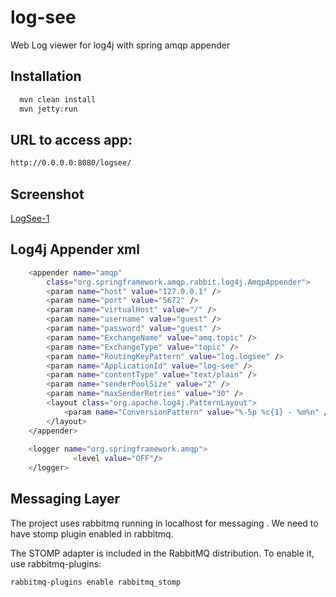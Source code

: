 log-see
=========

Web Log viewer for log4j with spring amqp appender 

Installation
--------------

```sh
  mvn clean install
  mvn jetty:run
```




URL to access app: 
--------------
```sh
http://0.0.0.0:8080/logsee/
```

Screenshot
--------------

[LogSee-1](http://i.imgur.com/GCncUQi.png?1)


Log4j Appender xml
--------------

```sh
	<appender name="amqp"
		class="org.springframework.amqp.rabbit.log4j.AmqpAppender">
		<param name="host" value="127.0.0.1" />
		<param name="port" value="5672" />
		<param name="virtualHost" value="/" />
		<param name="username" value="guest" />
		<param name="password" value="guest" />
		<param name="ExchangeName" value="amq.topic" />
		<param name="ExchangeType" value="topic" />
		<param name="RoutingKeyPattern" value="log.logsee" />
		<param name="ApplicationId" value="log-see" />
		<param name="contentType" value="text/plain" />
		<param name="senderPoolSize" value="2" />
		<param name="maxSenderRetries" value="30" />
		<layout class="org.apache.log4j.PatternLayout">
			<param name="ConversionPattern" value="%-5p %c{1} - %m%n" />
		</layout>
	</appender>
	
    <logger name="org.springframework.amqp">
              <level value="OFF"/>
    </logger>
```

Messaging Layer
---------------
The project uses rabbitmq running in localhost for messaging . We need to have stomp plugin enabled in rabbitmq.

The STOMP adapter is included in the RabbitMQ distribution. To enable it, use rabbitmq-plugins:


```sh
rabbitmq-plugins enable rabbitmq_stomp
```



